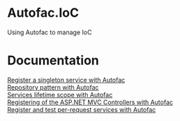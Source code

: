 # Autofac.IoC
Using Autofac to manage IoC

# Documentation

<a href="https://mirkomaggioni.com/2016/10/15/register-a-singleton-service-with-autofac/">Register a singleton service with Autofac</a><br/>
<a href="https://mirkomaggioni.com/2016/10/22/repository-pattern-with-autofac/">Repository pattern with Autofac</a><br/>
<a href="https://mirkomaggioni.com/2016/10/29/services-lifetime-scope-with-autofac/">Services lifetime scope with Autofac</a><br/>
<a href="https://mirkomaggioni.com/2016/11/12/registering-of-the-asp-net-mvc-controllers-with-autofac/">Registering of the ASP.NET MVC Controllers with Autofac</a><br/>
<a href="https://mirkomaggioni.com/2016/11/26/register-and-test-per-request-services-with-autofac/">Register and test per-request services with Autofac</a>
